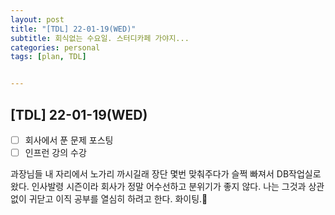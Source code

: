 ```yaml
---
layout: post
title: "[TDL] 22-01-19(WED)"
subtitle: 회식없는 수요일. 스터디카페 가야지...
categories: personal
tags: [plan, TDL]


---
```




## [TDL] 22-01-19(WED)

- [ ] 회사에서 푼 문제 포스팅
- [ ] 인프런 강의 수강

과장님들 내 자리에서 노가리 까시길래 장단 몇번 맞춰주다가 슬쩍 빠져서 DB작업실로 왔다. 인사발령 시즌이라 회사가 정말 어수선하고 분위기가 좋지 않다. 나는 그것과 상관없이 귀닫고 이직 공부를 열심히 하려고 한다. 화이팅.👊